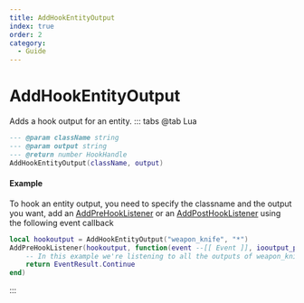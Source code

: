```yaml
---
title: AddHookEntityOutput
index: true
order: 2
category:
  - Guide
---
```


# AddHookEntityOutput
Adds a hook output for an entity.
::: tabs
@tab Lua
```lua
--- @param className string
--- @param output string
--- @return number HookHandle
AddHookEntityOutput(className, output)
```
#### Example
To hook an entity output, you need to specify the classname and the output you want, add an [AddPreHookListener](https://swiftlycs2.net/docs/scripting/hooks/addprehooklistener.html) or an [AddPostHookListener](https://swiftlycs2.net/docs/scripting/hooks/addposthooklistener.html) using the following event callback
```lua
local hookoutput = AddHookEntityOutput("weapon_knife", "*")
AddPreHookListener(hookoutput, function(event --[[ Event ]], iooutput_ptr --[[ string ]], event_output --[[ string ]], activator_ptr --[[ string ]], caller_ptr --[[ string ]], delay --[[ number ]])
    -- In this example we're listening to all the outputs of weapon_knife.
    return EventResult.Continue
end)
```
:::